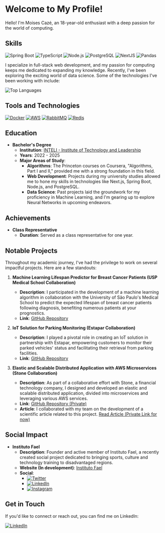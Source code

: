 # Welcome to My Profile!

Hello! I'm Moises Cazé, an 18-year-old enthusiast with a deep passion for the world of computing.

## Skills

![Spring Boot](https://img.shields.io/badge/SpringBoot-6DB33F?style=for-the-badge&logo=Spring&logoColor=white) ![TypeScript](https://img.shields.io/badge/TypeScript-000?style=for-the-badge&logo=typescript) ![Node.js](https://img.shields.io/badge/Node.js-000?style=for-the-badge&logo=node.js)  ![PostgreSQL](https://img.shields.io/badge/PostgreSQL-000?style=for-the-badge&logo=postgresql) ![NextJS](https://img.shields.io/badge/next.js-000000?style=for-the-badge&logo=nextdotjs&logoColor=white) ![Pandas](https://img.shields.io/badge/Pandas-000?style=for-the-badge&logo=pandas)

I specialize in full-stack web development, and my passion for computing keeps me dedicated to expanding my knowledge. Recently, I've been exploring the exciting world of data science. Some of the technologies I've been working with include:


![Top Languages](https://github-readme-stats-git-masterrstaa-rickstaa.vercel.app/api/top-langs/?username=cazemoises&bg_color=000&border_color=000&title_color=FFF&text_color=FFF)


## Tools and Technologies

[![Docker](https://img.shields.io/badge/Docker-2496ED?style=for-the-badge&logo=docker&logoColor=white)](https://www.docker.com/) [![AWS](https://img.shields.io/badge/AWS-232F3E?style=for-the-badge&logo=amazon-aws&logoColor=white)](https://aws.amazon.com/) [![RabbitMQ](https://img.shields.io/badge/RabbitMQ-FF6600?style=for-the-badge&logo=rabbitmq&logoColor=white)](https://www.rabbitmq.com/) [![Redis](https://img.shields.io/badge/Redis-DC382D?style=for-the-badge&logo=redis&logoColor=white)](https://redis.io/)


## Education

- **Bachelor's Degree**
  - **Institution**: [INTELI - Institute of Technology and Leadership](https://www.inteli.edu.br/)
  - **Years**: 2022 - 2025
  - **Major Areas of Study**:
    - **Algorithms**: The Princeton courses on Coursera, "Algorithms, Part I and II," provided me with a strong foundation in this field.
    - **Web Development**: Projects during my university studies allowed me to hone my skills in technologies like Next.js, Spring Boot, Node.js, and PostgreSQL.
    - **Data Science**: Past projects laid the groundwork for my proficiency in Machine Learning, and I'm gearing up to explore Neural Networks in upcoming endeavors.

## Achievements

- **Class Representative**
  - **Duration**: Served as a class representative for one year.

## Notable Projects

Throughout my academic journey, I've had the privilege to work on several impactful projects. Here are a few standouts:

1. **Machine Learning Lifespan Predictor for Breast Cancer Patients (USP Medical School Collaboration)**
   - **Description**: I participated in the development of a machine learning algorithm in collaboration with the University of São Paulo's Medical School to predict the expected lifespan of breast cancer patients following diagnosis, benefiting numerous patients at your prognostics.
   - **Link**: [GitHub Repository](https://github.com/2022M3T4-Inteli/Medicinia)

2. **IoT Solution for Parking Monitoring (Estapar Collaboration)**
   - **Description**: I played a pivotal role in creating an IoT solution in partnership with Estapar, empowering customers to monitor their parked vehicles' status and facilitating their retrieval from parking facilities.
   - **Link**: [GitHub Repository](https://github.com/2022M4T4-Inteli/Estacionados)

3. **Elastic and Scalable Distributed Application with AWS Microservices (Stone Collaboration)**
   - **Description**: As part of a collaborative effort with Stone, a financial technology company, I designed and developed an elastic and scalable distributed application, divided into microservices and leveraging various AWS services.
   - **Link**: [GitHub Repository (Private)](https://github.com/2023M7T1-Inteli)
   - **Article**: I collaborated with my team on the development of a scientific article related to this project. [Read Article (Private Link for now)](https://github.com/2023M7T1-Inteli/Grupo-1/blob/main/docs/artigo.md)

## Social Impact

- **Instituto Fael**
  - **Description**: Founder and active member of Instituto Fael, a recently created social project dedicated to bringing sports, culture and technology training to disadvantaged regions.
  - **Website (In development)**: [Instituto Fael](https://institutofael.com)
  - **Social**:
    - [![Twitter](https://img.shields.io/badge/Twitter-000?style=for-the-badge&logo=twitter&logoColor=0E76A8)](https://twitter.com/institutofael)
    - [![LinkedIn](https://img.shields.io/badge/LinkedIn-000?style=for-the-badge&logo=linkedin&logoColor=0E76A8)](https://www.linkedin.com/company/institutofael/?viewAsMember=true)
    - [![Instagram](https://img.shields.io/badge/Instagram-000?style=for-the-badge&logo=instagram&logoColor=0E76A8)](https://www.instagram.com/instituto.fael/)


## Get in Touch

If you'd like to connect or reach out, you can find me on LinkedIn:

[![LinkedIn](https://img.shields.io/badge/LinkedIn-000?style=for-the-badge&logo=linkedin&logoColor=0E76A8)](https://www.linkedin.com/in/moises-caze/)
